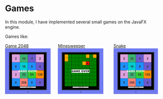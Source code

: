 # Games

In this module, I have implemented several small games on the JavaFX engine.

Games like:
<div style="display: flex; width: 100%; height: 100%">
<div style="flex-grow: inherit">
<a href="https://github.com/SergUstin/JavaRushTasks/tree/master/8.Games/src/com/javarush/games/game2048">Game 2048</a>  
<img src="Game2048.png" width="150" height="150" alt="game picture">
</div>
<div style="flex-grow: inherit">
<a href="https://github.com/SergUstin/JavaRushTasks/tree/master/8.Games/src/com/javarush/games/minesweeper">Minesweeper</a>  
<img src="mines.png" width="150" height="150" alt="game picture">
</div>
<div style="flex-grow: inherit">
<a href="https://github.com/SergUstin/JavaRushTasks/tree/master/8.Games/src/com/javarush/games/snake">Snake</a>  
<img src="Game2048.png" width="150" height="150" alt="game picture">
</div>
</div>



